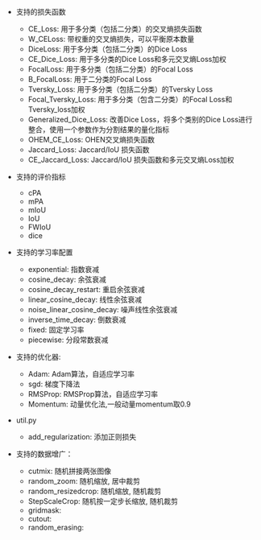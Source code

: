 - 支持的损失函数
    - CE_Loss: 用于多分类（包括二分类）的交叉熵损失函数
    - W_CELoss: 带权重的交叉熵损失，可以平衡原本数量
    - DiceLoss: 用于多分类（包括二分类）的Dice Loss
    - CE_Dice_Loss: 用于多分类的Dice Loss和多元交叉熵Loss加权
    - FocalLoss: 用于多分类（包括二分类）的Focal Loss
    - B_FocalLoss: 用于二分类的Focal Loss
    - Tversky_Loss: 用于多分类（包括二分类）的Tversky Loss
    - Focal_Tversky_Loss: 用于多分类（包含二分类）的Focal Loss和Tversky_loss加权
    - Generalized_Dice_Loss: 改善Dice Loss，将多个类别的Dice Loss进行整合，使用一个参数作为分割结果的量化指标
    - OHEM_CE_Loss: OHEN交叉熵损失函数
    - Jaccard_Loss: Jaccard/IoU 损失函数
    - CE_Jaccard_Loss: Jaccard/IoU 损失函数和多元交叉熵Loss加权

- 支持的评价指标
    - cPA
    - mPA
    - mIoU
    - IoU
    - FWIoU
    - dice
    
- 支持的学习率配置
    - exponential: 指数衰减
    - cosine_decay: 余弦衰减
    - cosine_decay_restart: 重启余弦衰减
    - linear_cosine_decay: 线性余弦衰减
    - noise_linear_cosine_decay: 噪声线性余弦衰减
    - inverse_time_decay: 倒数衰减
    - fixed: 固定学习率
    - piecewise: 分段常数衰减
    
- 支持的优化器:
    - Adam: Adam算法，自适应学习率
    - sgd: 梯度下降法
    - RMSProp: RMSProp算法，自适应学习率
    - Momentum: 动量优化法,一般动量momentum取0.9
    
    
- util.py
    - add_regularization: 添加正则损失
    
- 支持的数据增广：
    - cutmix: 随机拼接两张图像
    - random_zoom: 随机缩放, 居中裁剪
    - random_resizedcrop: 随机缩放, 随机裁剪
    - StepScaleCrop: 随机按一定步长缩放, 随机裁剪
    - gridmask: 
    - cutout:
    - random_erasing: 
    
